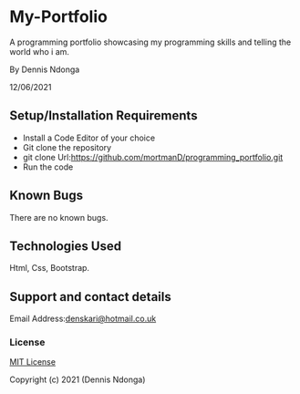 # My-Portfolio

A programming portfolio showcasing my programming skills and telling the world who i am.

By Dennis Ndonga

12/06/2021

## Setup/Installation Requirements
* Install a Code Editor of your choice
* Git clone the repository 
* git clone Url:https://github.com/mortmanD/programming_portfolio.git
* Run the code

## Known Bugs

There are no known bugs.

## Technologies Used

Html, Css, Bootstrap.

## Support and contact details
Email Address:denskari@hotmail.co.uk 

### License

[MIT License](./LICENSE)

Copyright (c) 2021 (Dennis Ndonga)